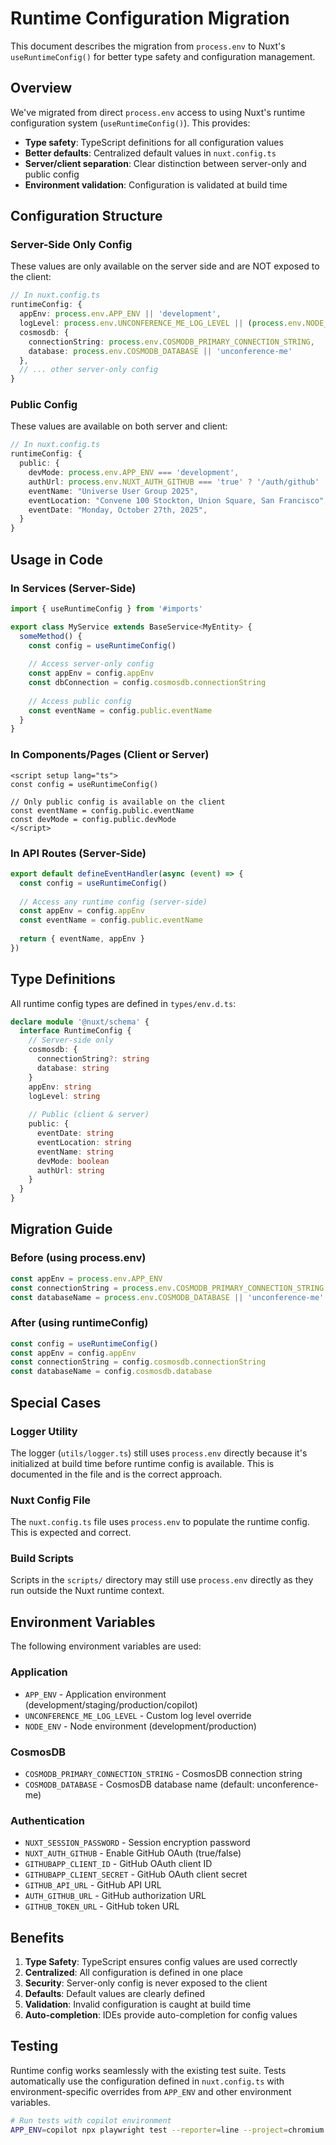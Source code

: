 # Runtime Configuration Migration

This document describes the migration from `process.env` to Nuxt's `useRuntimeConfig()` for better type safety and configuration management.

## Overview

We've migrated from direct `process.env` access to using Nuxt's runtime configuration system (`useRuntimeConfig()`). This provides:

- **Type safety**: TypeScript definitions for all configuration values
- **Better defaults**: Centralized default values in `nuxt.config.ts`
- **Server/client separation**: Clear distinction between server-only and public config
- **Environment validation**: Configuration is validated at build time

## Configuration Structure

### Server-Side Only Config

These values are only available on the server side and are NOT exposed to the client:

```typescript
// In nuxt.config.ts
runtimeConfig: {
  appEnv: process.env.APP_ENV || 'development',
  logLevel: process.env.UNCONFERENCE_ME_LOG_LEVEL || (process.env.NODE_ENV === 'production' ? 'info' : 'debug'),
  cosmosdb: {
    connectionString: process.env.COSMODB_PRIMARY_CONNECTION_STRING,
    database: process.env.COSMODB_DATABASE || 'unconference-me'
  },
  // ... other server-only config
}
```

### Public Config

These values are available on both server and client:

```typescript
// In nuxt.config.ts
runtimeConfig: {
  public: {
    devMode: process.env.APP_ENV === 'development',
    authUrl: process.env.NUXT_AUTH_GITHUB === 'true' ? '/auth/github' : '/login',
    eventName: "Universe User Group 2025",
    eventLocation: "Convene 100 Stockton, Union Square, San Francisco",
    eventDate: "Monday, October 27th, 2025",
  }
}
```

## Usage in Code

### In Services (Server-Side)

```typescript
import { useRuntimeConfig } from '#imports'

export class MyService extends BaseService<MyEntity> {
  someMethod() {
    const config = useRuntimeConfig()
    
    // Access server-only config
    const appEnv = config.appEnv
    const dbConnection = config.cosmosdb.connectionString
    
    // Access public config
    const eventName = config.public.eventName
  }
}
```

### In Components/Pages (Client or Server)

```vue
<script setup lang="ts">
const config = useRuntimeConfig()

// Only public config is available on the client
const eventName = config.public.eventName
const devMode = config.public.devMode
</script>
```

### In API Routes (Server-Side)

```typescript
export default defineEventHandler(async (event) => {
  const config = useRuntimeConfig()
  
  // Access any runtime config (server-side)
  const appEnv = config.appEnv
  const eventName = config.public.eventName
  
  return { eventName, appEnv }
})
```

## Type Definitions

All runtime config types are defined in `types/env.d.ts`:

```typescript
declare module '@nuxt/schema' {
  interface RuntimeConfig {
    // Server-side only
    cosmosdb: {
      connectionString?: string
      database: string
    }
    appEnv: string
    logLevel: string
    
    // Public (client & server)
    public: {
      eventDate: string
      eventLocation: string
      eventName: string
      devMode: boolean
      authUrl: string
    }
  }
}
```

## Migration Guide

### Before (using process.env)

```typescript
const appEnv = process.env.APP_ENV
const connectionString = process.env.COSMODB_PRIMARY_CONNECTION_STRING
const databaseName = process.env.COSMODB_DATABASE || 'unconference-me'
```

### After (using runtimeConfig)

```typescript
const config = useRuntimeConfig()
const appEnv = config.appEnv
const connectionString = config.cosmosdb.connectionString
const databaseName = config.cosmosdb.database
```

## Special Cases

### Logger Utility

The logger (`utils/logger.ts`) still uses `process.env` directly because it's initialized at build time before runtime config is available. This is documented in the file and is the correct approach.

### Nuxt Config File

The `nuxt.config.ts` file uses `process.env` to populate the runtime config. This is expected and correct.

### Build Scripts

Scripts in the `scripts/` directory may still use `process.env` directly as they run outside the Nuxt runtime context.

## Environment Variables

The following environment variables are used:

### Application
- `APP_ENV` - Application environment (development/staging/production/copilot)
- `UNCONFERENCE_ME_LOG_LEVEL` - Custom log level override
- `NODE_ENV` - Node environment (development/production)

### CosmosDB
- `COSMODB_PRIMARY_CONNECTION_STRING` - CosmosDB connection string
- `COSMODB_DATABASE` - CosmosDB database name (default: unconference-me)

### Authentication
- `NUXT_SESSION_PASSWORD` - Session encryption password
- `NUXT_AUTH_GITHUB` - Enable GitHub OAuth (true/false)
- `GITHUBAPP_CLIENT_ID` - GitHub OAuth client ID
- `GITHUBAPP_CLIENT_SECRET` - GitHub OAuth client secret
- `GITHUB_API_URL` - GitHub API URL
- `AUTH_GITHUB_URL` - GitHub authorization URL
- `GITHUB_TOKEN_URL` - GitHub token URL

## Benefits

1. **Type Safety**: TypeScript ensures config values are used correctly
2. **Centralized**: All configuration is defined in one place
3. **Security**: Server-only config is never exposed to the client
4. **Defaults**: Default values are clearly defined
5. **Validation**: Invalid configuration is caught at build time
6. **Auto-completion**: IDEs provide auto-completion for config values

## Testing

Runtime config works seamlessly with the existing test suite. Tests automatically use the configuration defined in `nuxt.config.ts` with environment-specific overrides from `APP_ENV` and other environment variables.

```bash
# Run tests with copilot environment
APP_ENV=copilot npx playwright test --reporter=line --project=chromium
```
